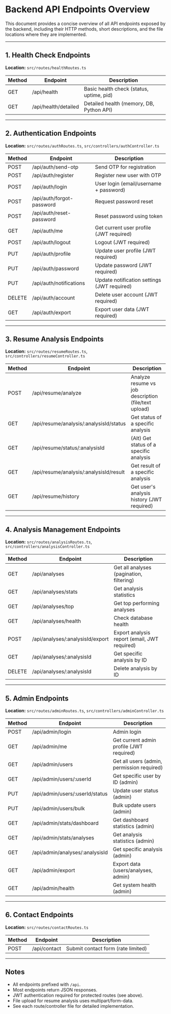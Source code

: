 # Backend API Endpoints Overview

This document provides a concise overview of all API endpoints exposed by the backend, including their HTTP methods, short descriptions, and the file locations where they are implemented.

---

## 1. Health Check Endpoints

**Location:** `src/routes/healthRoutes.ts`

| Method | Endpoint             | Description                              |
| ------ | -------------------- | ---------------------------------------- |
| GET    | /api/health          | Basic health check (status, uptime, pid) |
| GET    | /api/health/detailed | Detailed health (memory, DB, Python API) |

---

## 2. Authentication Endpoints

**Location:** `src/routes/authRoutes.ts`, `src/controllers/authController.ts`

| Method | Endpoint                  | Description                                 |
| ------ | ------------------------- | ------------------------------------------- |
| POST   | /api/auth/send-otp        | Send OTP for registration                   |
| POST   | /api/auth/register        | Register new user with OTP                  |
| POST   | /api/auth/login           | User login (email/username + password)      |
| POST   | /api/auth/forgot-password | Request password reset                      |
| POST   | /api/auth/reset-password  | Reset password using token                  |
| GET    | /api/auth/me              | Get current user profile (JWT required)     |
| POST   | /api/auth/logout          | Logout (JWT required)                       |
| PUT    | /api/auth/profile         | Update user profile (JWT required)          |
| PUT    | /api/auth/password        | Update password (JWT required)              |
| PUT    | /api/auth/notifications   | Update notification settings (JWT required) |
| DELETE | /api/auth/account         | Delete user account (JWT required)          |
| GET    | /api/auth/export          | Export user data (JWT required)             |

---

## 3. Resume Analysis Endpoints

**Location:** `src/routes/resumeRoutes.ts`, `src/controllers/resumeController.ts`

| Method | Endpoint                                | Description                                          |
| ------ | --------------------------------------- | ---------------------------------------------------- |
| POST   | /api/resume/analyze                     | Analyze resume vs job description (file/text upload) |
| GET    | /api/resume/analysis/:analysisId/status | Get status of a specific analysis                    |
| GET    | /api/resume/status/:analysisId          | (Alt) Get status of a specific analysis              |
| GET    | /api/resume/analysis/:analysisId/result | Get result of a specific analysis                    |
| GET    | /api/resume/history                     | Get user's analysis history (JWT required)           |

---

## 4. Analysis Management Endpoints

**Location:** `src/routes/analysisRoutes.ts`, `src/controllers/analysisController.ts`

| Method | Endpoint                         | Description                                  |
| ------ | -------------------------------- | -------------------------------------------- |
| GET    | /api/analyses                    | Get all analyses (pagination, filtering)     |
| GET    | /api/analyses/stats              | Get analysis statistics                      |
| GET    | /api/analyses/top                | Get top performing analyses                  |
| GET    | /api/analyses/health             | Check database health                        |
| POST   | /api/analyses/:analysisId/export | Export analysis report (email, JWT required) |
| GET    | /api/analyses/:analysisId        | Get specific analysis by ID                  |
| DELETE | /api/analyses/:analysisId        | Delete analysis by ID                        |

---

## 5. Admin Endpoints

**Location:** `src/routes/adminRoutes.ts`, `src/controllers/adminController.ts`

| Method | Endpoint                        | Description                                |
| ------ | ------------------------------- | ------------------------------------------ |
| POST   | /api/admin/login                | Admin login                                |
| GET    | /api/admin/me                   | Get current admin profile (JWT required)   |
| GET    | /api/admin/users                | Get all users (admin, permission required) |
| GET    | /api/admin/users/:userId        | Get specific user by ID (admin)            |
| PUT    | /api/admin/users/:userId/status | Update user status (admin)                 |
| PUT    | /api/admin/users/bulk           | Bulk update users (admin)                  |
| GET    | /api/admin/stats/dashboard      | Get dashboard statistics (admin)           |
| GET    | /api/admin/stats/analyses       | Get analysis statistics (admin)            |
| GET    | /api/admin/analyses/:analysisId | Get specific analysis (admin)              |
| GET    | /api/admin/export               | Export data (users/analyses, admin)        |
| GET    | /api/admin/health               | Get system health (admin)                  |

---

## 6. Contact Endpoints

**Location:** `src/routes/contactRoutes.ts`

| Method | Endpoint     | Description                        |
| ------ | ------------ | ---------------------------------- |
| POST   | /api/contact | Submit contact form (rate limited) |

---

## Notes

- All endpoints prefixed with `/api`.
- Most endpoints return JSON responses.
- JWT authentication required for protected routes (see above).
- File upload for resume analysis uses multipart/form-data.
- See each route/controller file for detailed implementation.
